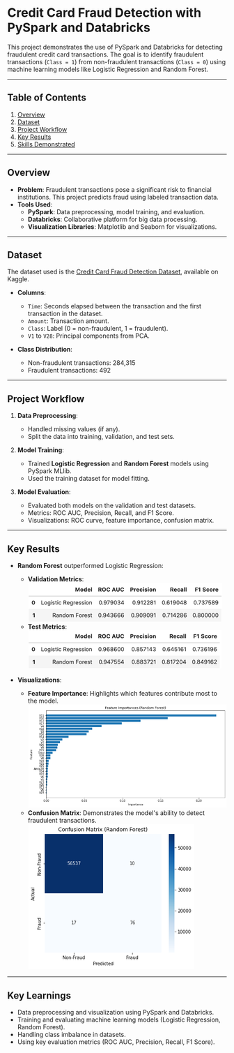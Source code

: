# Credit Card Fraud Detection with PySpark and Databricks

This project demonstrates the use of PySpark and Databricks for detecting fraudulent credit card transactions. The goal is to identify fraudulent transactions (`Class = 1`) from non-fraudulent transactions (`Class = 0`) using machine learning models like Logistic Regression and Random Forest.

---

## Table of Contents
1. [Overview](#overview)
2. [Dataset](#dataset)
3. [Project Workflow](#project-workflow)
4. [Key Results](#key-results)
5. [Skills Demonstrated](#skills-demonstrated)

---

## Overview
- **Problem**: Fraudulent transactions pose a significant risk to financial institutions. This project predicts fraud using labeled transaction data.
- **Tools Used**: 
  - **PySpark**: Data preprocessing, model training, and evaluation.
  - **Databricks**: Collaborative platform for big data processing.
  - **Visualization Libraries**: Matplotlib and Seaborn for visualizations.

---

## Dataset
The dataset used is the [Credit Card Fraud Detection Dataset](https://www.kaggle.com/mlg-ulb/creditcardfraud), available on Kaggle.

- **Columns**:
  - `Time`: Seconds elapsed between the transaction and the first transaction in the dataset.
  - `Amount`: Transaction amount.
  - `Class`: Label (0 = non-fraudulent, 1 = fraudulent).
  - `V1` to `V28`: Principal components from PCA.

- **Class Distribution**:
  - Non-fraudulent transactions: 284,315
  - Fraudulent transactions: 492

---

## Project Workflow
1. **Data Preprocessing**:
   - Handled missing values (if any).
   - Split the data into training, validation, and test sets.

2. **Model Training**:
   - Trained **Logistic Regression** and **Random Forest** models using PySpark MLlib.
   - Used the training dataset for model fitting.

3. **Model Evaluation**:
   - Evaluated both models on the validation and test datasets.
   - Metrics: ROC AUC, Precision, Recall, and F1 Score.
   - Visualizations: ROC curve, feature importance, confusion matrix.

---

## Key Results
- **Random Forest** outperformed Logistic Regression:
  - **Validation Metrics**:
  ![validation_metrics](https://github.com/darigain/cc_fraud_detection/blob/64c793516a1fa5c97a3149f459f9c0bedc1010aa/visuals/validation_metrics.png)
  - **Test Metrics**:
  ![test_metrics](https://github.com/darigain/cc_fraud_detection/blob/64c793516a1fa5c97a3149f459f9c0bedc1010aa/visuals/test_metrics.png)

- **Visualizations**:
  - **Feature Importance**: Highlights which features contribute most to the model.
  ![Feature Importance](https://github.com/darigain/cc_fraud_detection/blob/64c793516a1fa5c97a3149f459f9c0bedc1010aa/visuals/feature_importance.png)
  - **Confusion Matrix**: Demonstrates the model's ability to detect fraudulent transactions.
  ![Confusion Matrix](https://github.com/darigain/cc_fraud_detection/blob/64c793516a1fa5c97a3149f459f9c0bedc1010aa/visuals/confusion_matrix.png)

---

## Key Learnings
- Data preprocessing and visualization using PySpark and Databricks.
- Training and evaluating machine learning models (Logistic Regression, Random Forest).
- Handling class imbalance in datasets.
- Using key evaluation metrics (ROC AUC, Precision, Recall, F1 Score).
